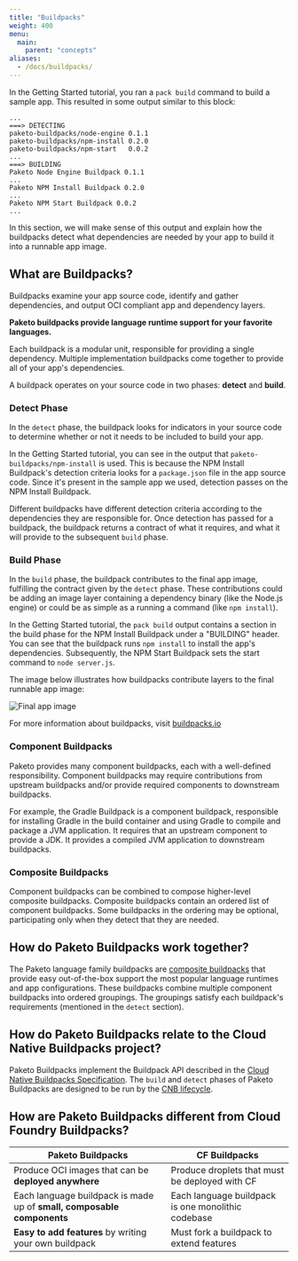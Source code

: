 ```yaml
---
title: "Buildpacks"
weight: 400
menu:
  main:
    parent: "concepts"
aliases:
  - /docs/buildpacks/
---
```


In the Getting Started tutorial, you ran a `pack build` command to build a sample app. This resulted in some output similar to this block:

```
...
===> DETECTING
paketo-buildpacks/node-engine 0.1.1
paketo-buildpacks/npm-install 0.2.0
paketo-buildpacks/npm-start   0.0.2
...
===> BUILDING
Paketo Node Engine Buildpack 0.1.1
...
Paketo NPM Install Buildpack 0.2.0
...
Paketo NPM Start Buildpack 0.0.2
...
```

In this section, we will make sense of this output and explain how the
buildpacks detect what dependencies are needed by your app to build it into a runnable app image.

## What are Buildpacks?
Buildpacks examine your app source code, identify and gather dependencies, and
output OCI compliant app and dependency layers.

**Paketo buildpacks provide language runtime support for your favorite
languages.**

Each buildpack is a modular unit, responsible for providing a single
dependency. Multiple implementation buildpacks come together to provide all of
your app's dependencies.

A buildpack operates on your source code in two phases: **detect** and
**build**.

### Detect Phase
In the `detect` phase, the buildpack looks for indicators in
your source code to determine whether or not it needs to be included to build your app.

In the Getting Started tutorial, you can see in the output that
`paketo-buildpacks/npm-install` is used. This is because the NPM Install
Buildpack's detection criteria looks for a `package.json` file in the app
source code. Since it's present in the sample app we used, detection passes on
the NPM Install Buildpack.

Different buildpacks have different detection criteria according to the
dependencies they are responsible for. Once detection has passed for a
buildpack, the buildpack returns a contract of what it requires, and what it
will provide to the subsequent `build` phase.

### Build Phase
In the `build` phase, the buildpack contributes to the final
app image, fulfilling the contract given by the `detect` phase. These
contributions could be adding an image layer containing a dependency binary
(like the Node.js engine) or could be as simple as a running a command (like
`npm install`).

In the Getting Started tutorial, the `pack build` output contains a section in the
build phase for the NPM Install Buildpack under a "BUILDING" header. You can
see that the buildpack runs `npm install` to install the app's dependencies.
Subsequently, the NPM Start Buildpack sets the start command to `node server.js`.

The image below illustrates how buildpacks contribute layers to the final
runnable app image:

![Final app image](/images/docs-buildpacks-app-image.png)

For more information about buildpacks, visit
[buildpacks.io](https://buildpacks.io/docs/concepts/components/buildpack/)

### Component Buildpacks
Paketo provides many component buildpacks, each with a well-defined
responsibility. Component buildpacks may require contributions from upstream
buildpacks and/or provide required components to downstream buildpacks.

For example, the Gradle Buildpack is a component buildpack, responsible for
installing Gradle in the build container and using Gradle to compile and
package a JVM application. It requires that an upstream component to provide a
JDK. It provides a compiled JVM application to downstream buildpacks.

### Composite Buildpacks

Component buildpacks can be combined to compose higher-level composite
buildpacks. Composite buildpacks contain an ordered list of component
buildpacks. Some buildpacks in the ordering may be optional, participating only
when they detect that they are needed.

## How do Paketo Buildpacks work together?
The Paketo language family buildpacks are [composite
buildpacks](#composite-buildpacks) that provide easy out-of-the-box support the
most popular language runtimes and app configurations. These buildpacks combine
multiple component buildpacks into ordered groupings. The groupings satisfy
each buildpack's requirements (mentioned in the  `detect` section).

## How do Paketo Buildpacks relate to the Cloud Native Buildpacks project?

Paketo Buildpacks implement the Buildpack API described in the [Cloud Native Buildpacks
Specification](https://github.com/buildpacks/spec). The `build` and `detect`
phases of Paketo Buildpacks are designed to be run by the [CNB
lifecycle](https://buildpacks.io/docs/concepts/components/lifecycle/).

## How are Paketo Buildpacks different from Cloud Foundry Buildpacks?

| Paketo Buildpacks | CF Buildpacks |
| ------------------- | -------------- |
| Produce OCI images that can be **deployed anywhere** | Produce droplets that must be deployed with CF |
| Each language buildpack is made up of **small, composable components** | Each language buildpack is one monolithic codebase |
| **Easy to add features** by writing your own buildpack | Must fork a buildpack to extend features |

